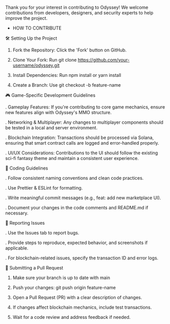 Thank you for your interest in contributing to Odyssey! We welcome contributions from developers, designers, and security experts to help improve the project.

* HOW TO CONTRIBUTE

🛠 Setting Up the Project

1. Fork the Repository: Click the 'Fork' button on GitHub.

2. Clone Your Fork: Run git clone https://github.com/your-username/odyssey.git

3. Install Dependencies: Run npm install or yarn install

4. Create a Branch: Use git checkout -b feature-name

🎮 Game-Specific Development Guidelines

. Gameplay Features: If you're contributing to core game mechanics, ensure new features align with Odyssey's MMO structure.

. Networking & Multiplayer: Any changes to multiplayer components should be tested in a local and server environment.

. Blockchain Integration: Transactions should be processed via Solana, ensuring that smart contract calls are logged and error-handled properly.

. UI/UX Considerations: Contributions to the UI should follow the existing sci-fi fantasy theme and maintain a consistent user experience.

🔧 Coding Guidelines

. Follow consistent naming conventions and clean code practices.

. Use Prettier & ESLint for formatting.

. Write meaningful commit messages (e.g., feat: add new marketplace UI).

. Document your changes in the code comments and README.md if necessary.

🐞 Reporting Issues

. Use the Issues tab to report bugs.

. Provide steps to reproduce, expected behavior, and screenshots if applicable.

. For blockchain-related issues, specify the transaction ID and error logs.

🚀 Submitting a Pull Request

1. Make sure your branch is up to date with main

2. Push your changes: git push origin feature-name

3. Open a Pull Request (PR) with a clear description of changes.

4. If changes affect blockchain mechanics, include test transactions.

5. Wait for a code review and address feedback if needed.
